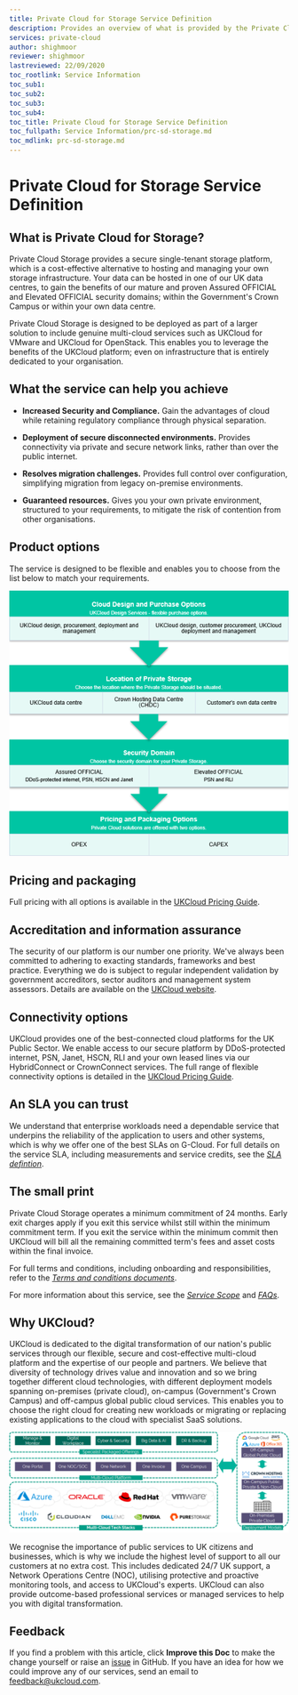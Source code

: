 ```yaml
---
title: Private Cloud for Storage Service Definition
description: Provides an overview of what is provided by the Private Cloud for Storage service
services: private-cloud
author: shighmoor
reviewer: shighmoor
lastreviewed: 22/09/2020
toc_rootlink: Service Information
toc_sub1: 
toc_sub2:
toc_sub3:
toc_sub4:
toc_title: Private Cloud for Storage Service Definition
toc_fullpath: Service Information/prc-sd-storage.md
toc_mdlink: prc-sd-storage.md
---
```


# Private Cloud for Storage Service Definition

## What is Private Cloud for Storage?

Private Cloud Storage provides a secure single-tenant storage platform, which is a cost-effective alternative to hosting and managing your own storage infrastructure. Your data can be hosted in one of our UK data centres, to gain the benefits of our mature and proven Assured OFFICIAL and Elevated OFFICIAL security domains; within the Government's Crown Campus or within your own data centre.

Private Cloud Storage is designed to be deployed as part of a larger solution to include genuine multi-cloud services such as UKCloud for VMware and UKCloud for OpenStack. This enables you to leverage the benefits of the UKCloud platform; even on infrastructure that is entirely dedicated to your organisation.

## What the service can help you achieve

- **Increased Security and Compliance.** Gain the advantages of cloud while retaining regulatory compliance through physical separation.

- **Deployment of secure disconnected environments.** Provides connectivity via private and secure network links, rather than over the public internet.

- **Resolves migration challenges.** Provides full control over configuration, simplifying migration from legacy on-premise environments.

- **Guaranteed resources.** Gives you your own private environment, structured to your requirements, to mitigate the risk of contention from other organisations.

## Product options

The service is designed to be flexible and enables you to choose from the list below to match your requirements.

![Private Cloud for Storage product options](images/prc-storage-product-options-g12.png)

## Pricing and packaging

Full pricing with all options is available in the [UKCloud Pricing Guide](https://ukcloud.com/pricing-guide).

## Accreditation and information assurance

The security of our platform is our number one priority. We've always been committed to adhering to exacting standards, frameworks and best practice. Everything we do is subject to regular independent validation by government accreditors, sector auditors and management system assessors. Details are available on the [UKCloud website](https://ukcloud.com/governance/).

## Connectivity options

UKCloud provides one of the best-connected cloud platforms for the UK Public Sector. We enable access to our secure platform by DDoS-protected internet, PSN, Janet, HSCN, RLI and your own leased lines via our HybridConnect or CrownConnect services. The full range of flexible connectivity options is detailed in the [UKCloud Pricing Guide](https://ukcloud.com/pricing-guide).

## An SLA you can trust

We understand that enterprise workloads need a dependable service that underpins the reliability of the application to users and other systems, which is why we offer one of the best SLAs on G-Cloud. For full details on the service SLA, including measurements and service credits, see the [*SLA defintion*](../other/other-ref-sla-definition.md).

## The small print

Private Cloud Storage operates a minimum commitment of 24 months. Early exit charges apply if you exit this service whilst still within the minimum commitment term. If you exit the service within the minimum commit then UKCloud will bill all the remaining committed term's fees and asset costs within the final invoice.

For full terms and conditions, including onboarding and responsibilities, refer to the [*Terms and conditions documents*](../other/other-ref-terms-and-conditions.md).

For more information about this service, see the [*Service Scope*](prc-sco-storage.md) and [*FAQs*](prc-faq-storage.md).

## Why UKCloud?

UKCloud is dedicated to the digital transformation of our nation's public services through our flexible, secure and cost-effective multi-cloud platform and the expertise of our people and partners. We believe that diversity of technology drives value and innovation and so we bring together different cloud technologies, with different deployment models spanning on-premises (private cloud), on-campus (Government's Crown Campus) and off-campus global public cloud services. This enables you to choose the right cloud for creating new workloads or migrating or replacing existing applications to the cloud with specialist SaaS solutions.

![UKCloud services](images/ukc-services-g12.png)

We recognise the importance of public services to UK citizens and businesses, which is why we include the highest level of support to all our customers at no extra cost. This includes dedicated 24/7 UK support, a Network Operations Centre (NOC), utilising protective and proactive monitoring tools, and access to UKCloud's experts. UKCloud can also provide outcome-based professional services or managed services to help you with digital transformation.

## Feedback

If you find a problem with this article, click **Improve this Doc** to make the change yourself or raise an [issue](https://github.com/UKCloud/documentation/issues) in GitHub. If you have an idea for how we could improve any of our services, send an email to <feedback@ukcloud.com>.
